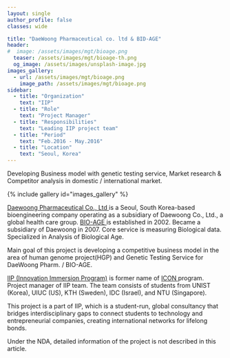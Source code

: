 ```yaml
---
layout: single
author_profile: false
classes: wide

title: "DaeWoong Pharmaceutical co. ltd & BID-AGE"
header:
#  image: /assets/images/mgt/bioage.png
  teaser: /assets/images/mgt/bioage-th.png
  og_image: /assets/images/unsplash-image.jpg
images_gallery:
  - url: /assets/images/mgt/bioage.png
    image_path: /assets/images/mgt/bioage.png
sidebar:
  - title: "Organization"
    text: "IIP"
  - title: "Role"
    text: "Project Manager"
  - title: "Responsibilities"
    text: "Leading IIP project team" 
  - title: "Period"
    text: "Feb.2016 - May.2016"
  - title: "Location"
    text: "Seoul, Korea" 
---
```


Developing Business model with genetic testing service, Market research & Competitor analysis in domestic / international market.

{% include gallery id="images_gallery" %}

<a href="https://m.daewoong.co.kr/en/main/index" class="no-uline"> Daewoong Pharmaceutical Co., Ltd </a> is a Seoul, South Korea-based bioengineering company operating as a subsidiary of Daewoong Co., Ltd., a global health care group. 
<a href="http://www.bio-age.co.kr/" class="no-uline"> BIO-AGE </a> is established in 2002. Became a subsidiary of Daewoong in 2007. Core service is measuring Biological data. Specialized in Analysis of Biological Age.

Main goal of this project is developing a competitive business model in the area of human genome project(HGP) and Genetic Testing Service for DaeWoong Pharm. / BIO-AGE. 

<a href="https://www.linkedin.com/company/innovation-immersion-program/" class="no-uline">IIP (Innovation Immersion Program)</a> is former name of <a href="https://www.linkedin.com/company/international-consulting-network---icon/" class="no-uline"> ICON </a> program. 
Project manager of IIP team. The team consists of students from UNIST (Korea), UIUC (US), KTH (Sweden), IDC (Israel), and NTU (Singapore).

This project is a part of IIP, which is a student-run, global consultancy that bridges interdisciplinary gaps to connect students to technology and entrepreneurial companies, creating international networks for lifelong bonds. 

Under the NDA, detailed information of the project is not described in this article.